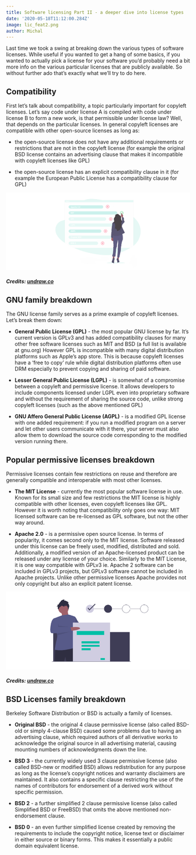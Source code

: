 ```yaml
---
title: Software licensing Part II - a deeper dive into license types
date: '2020-05-18T11:12:00.284Z'
image: lic_feat2.png
author: Michal
---
```


Last time we took a swing at breaking down the various types of software licenses. While useful if you wanted to get a hang of some basics, if you wanted to actually pick a license for your software you’d probably need a bit more info on the various particular licenses that are publicly available. So without further ado that’s exactly what we’ll try to do here.

## Compatibility

First let’s talk about compatibility, a topic particularly important for copyleft licenses. Let’s say code under license A is compiled with code under license B to form a new work, is that permissible under license law? Well, that depends on the particular licenses. In general copyleft licenses are compatible with other open-source licenses as long as:

- the open-source license does not have any additional requirements or restrictions that are not in the copyleft license (for example the original BSD license contains an advertising clause that makes it incompatible with copyleft licenses like GPL)

- the open-source license has an explicit compatibility clause in it (for example the European Public License has a compatibility clause for GPL)

![Picking a license is an important choice](picking_license.png)
##### Credits: [undraw.co](https://undraw.co/)


## GNU family breakdown

The GNU license family serves as a prime example of copyleft licenses. Let’s break them down:

- **General Public License (GPL)** - the most popular GNU license by far. It’s current version is GPLv3 and has added compatibility clauses for many other free software licenses such as MIT and BSD (a full list is available at gnu.org) However GPL is incompatible with many digital distribution platforms such as Apple’s app store. This is because copyleft licenses have a ‘free to copy’ rule while digital distribution platforms often use DRM especially to prevent copying and sharing of paid software.

- **Lesser General Public License (LGPL)** - is somewhat of a compromise between a copyleft and permissive license. It allows developers to include components licensed under LGPL even into proprietary software and without the requirement of sharing the source code, unlike strong copyleft licenses (such as the above mentioned GPL)

- **GNU Affero General Public License (AGPL)** - is a modified GPL license with one added requirement: if you run a modified program on a server and let other users communicate with it there, your server must also allow them to download the source code corresponding to the modified version running there.


## Popular permissive licenses breakdown

Permissive licenses contain few restrictions on reuse and therefore are generally compatible and interoperable with most other licenses.

- **The MIT License** - currently the most popular software license in use. Known for its small size and few restrictions the MIT license is highly compatible with other licenses, even copyleft licenses like GPL. However it is worth noting that compatibility only goes one way: MIT licensed software can be re-licensed as GPL software, but not the other way around.


- **Apache 2.0** - is a permissive open source license. In terms of popularity, it comes second only to the MIT license. Software released under this license can be freely used, modified, distributed and sold. Additionally, a modified version of an Apache-licensed product can be released under any license of your choice. Similarly to the MIT License, it is one way compatible with GPLv3 ie. Apache 2 software can be included in GPLv3 projects, but GPLv3 software cannot be included in Apache projects. Unlike other permissive licenses Apache provides not only copyright but also an explicit patent license. 

![Software licences](licences.png)
##### Credits: [undraw.co](https://undraw.co/)


## BSD Licenses family breakdown
Berkeley Software Distribution or BSD is actually a family of licenses. 

- **Original BSD** - the original 4 clause permissive license (also called BSD-old or simply 4-clause BSD) caused some problems due to having an advertising clause, which required authors of all derivative works to acknowledge the original source in all advertising material, causing mounting numbers of acknowledgments down the line.

- **BSD 3** - the currently widely used 3 clause permissive license (also called BSD-new or modified BSD) allows redistribution for any purpose as long as the license’s copyright notices and warranty disclaimers are maintained. It also contains a specific clause restricting the use of the names of contributors for endorsement of a derived work without specific permission.

- **BSD 2** - a further simplified 2 clause permissive license (also called Simplified BSD or FreeBSD) that omits the above mentioned non-endorsement clause.

- **BSD 0** - an even further simplified license created by removing the requirements to include the copyright notice, license text or disclaimer in either source or binary forms. This makes it essentially a public domain equivalent license.



